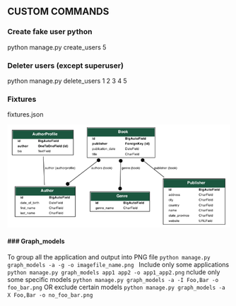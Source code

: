 ## CUSTOM COMMANDS

### Create fake user python

python manage.py create_users 5 

### Deleter users (except superuser)

python manage.py delete_users 1 2 3 4 5

### Fixtures

fixtures.json

![](https://github.com/ls500pymaster/djangoProject_2/blob/master/catalog.png?raw=true)

#### ### Graph_models
To group all the application and output into PNG file
`python manage.py graph_models -a -g -o imagefile_name.png
`
Include only some applications
`python manage.py graph_models app1 app2 -o app1_app2.png`
nclude only some specific models
`python manage.py graph_models -a -I Foo,Bar -o foo_bar.png`
OR exclude certain models 
`python manage.py graph_models -a X Foo,Bar -o no_foo_bar.png`

